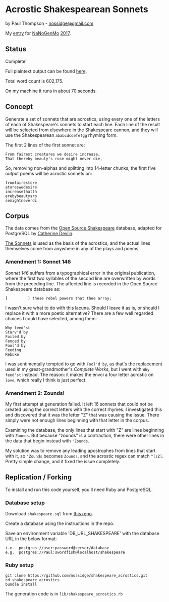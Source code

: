 # Acrostic Shakespearean Sonnets

by Paul Thompson - nossidge@gmail.com

My [entry][0] for [NaNoGenMo][1] [2017][2].

[0]: https://github.com/NaNoGenMo/2017/issues/8
[1]: https://nanogenmo.github.io/
[2]: https://github.com/NaNoGenMo/2017


## Status

Complete!

Full plaintext output can be found [here][6].

Total word count is 602,175.

On my machine it runs in about 70 seconds.

[6]: https://raw.githubusercontent.com/nossidge/shakespeare_acrostics/master/data/output_acrostics.txt


## Concept

Generate a set of sonnets that are acrostics, using every one of the letters
of each of Shakespeare's sonnets to start each line. Each line of the result
will be selected from elsewhere in the Shakespeare cannon, and they will use
the Shakespearean `ababcdcdefefgg` rhyming form.

The first 2 lines of the first sonnet are:

    From fairest creatures we desire increase,
    That thereby beauty's rose might never die,

So, removing non-alphas and splitting into 14-letter chunks, the first five
output poems will be acrostic sonnets on:

    fromfairestcre
    atureswedesire
    increasethatth
    erebybeautysro
    semightneverdi


## Corpus

The data comes from the [Open Source Shakespeare][3] database, adapted for
PostgreSQL by [Catherine Devlin][4].

[The Sonnets][5] is used as the basis of the acrostics, and the actual lines
themselves come from anywhere in any of the plays and poems.

[3]: http://www.opensourceshakespeare.org/downloads/
[4]: https://github.com/catherinedevlin/opensourceshakespeare
[5]: https://en.wikipedia.org/wiki/Shakespeare%27s_sonnets


### Amendment 1: Sonnet 146

*Sonnet 146* suffers from a typographical error in the original publication,
where the first two syllables of the second line are overwritten by words
from the preceding line. The affected line is recorded in the Open Source
Shakespeare database as:

    [         ] these rebel powers that thee array;

I wasn't sure what to do with this lacuna. Should I leave it as is, or should
I replace it with a more poetic alternative? There are a few well regarded
choices I could have selected, among them:

    Why feed'st
    Starv'd by
    Foiled by
    Fenced by
    Fool'd by
    Feeding
    Rebuke

I was sentimentally tempted to go with `Fool'd by`, as that's the replacement
used in my great-grandmother's *Complete Works*, but I went with `Why feed'st`
instead. The reason: it makes the envoi a four letter acrostic on
`love`, which really I think is just perfect.


### Amendment 2: Zounds!

My first attempt at generation failed. It left 16 sonnets that could not be
created using the correct letters with the correct rhymes. I investigated
this and discovered that it was the letter "Z" that was causing the issue.
There simply were not enough lines beginning with that letter in the corpus.

Examining the database, the only lines that start with "Z" are lines beginning
with `Zounds`. But because "zounds" is a contraction, there were other lines
in the data that begin instead with `'Zounds`.

My solution was to remove any leading apostrophes from lines that start with
it, so `'Zounds` becomes `Zounds`, and the acrostic regex can match `^[zZ]`.
Pretty simple change, and it fixed the issue completely.


## Replication / Forking

To install and run this code yourself, you'll need Ruby and PostgreSQL.


### Database setup

Download `shakespeare.sql` from [this repo][4].

[4]: https://github.com/catherinedevlin/opensourceshakespeare

Create a database using the instructions in the repo.

Save an environment variable 'DB_URL_SHAKESPEARE' with the database URL
in the below format:

    i.e.  postgres://user:password@server/database
    e.g.  postgres://Paul:swordfish@localhost/shakespeare


### Ruby setup

    git clone https://github.com/nossidge/shakespeare_acrostics.git
    cd shakespeare_acrostics
    bundle install

The generation code is in `lib/shakespeare_acrostics.rb`
